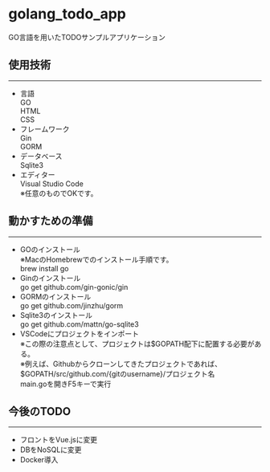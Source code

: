 # golang_todo_app
GO言語を用いたTODOサンプルアプリケーション

## 使用技術
___
* 言語  
 GO  
 HTML  
 CSS
* フレームワーク  
 Gin  
 GORM
* データベース  
Sqlite3
* エディター  
Visual Studio Code  
※任意のものでOKです。

## 動かすための準備
___
* GOのインストール  
※MacのHomebrewでのインストール手順です。  
brew install go
* Ginのインストール  
go get github.com/gin-gonic/gin
* GORMのインストール  
go get github.com/jinzhu/gorm
* Sqlite3のインストール  
go get github.com/mattn/go-sqlite3
* VSCodeにプロジェクトをインポート  
※この際の注意点として、プロジェクトは$GOPATH配下に配置する必要がある。  
※例えば、Githubからクローンしてきたプロジェクトであれば、  
$GOPATH/src/github.com/{gitのusername}/プロジェクト名  
main.goを開きF5キーで実行  

## 今後のTODO
___
* フロントをVue.jsに変更
* DBをNoSQLに変更
* Docker導入

